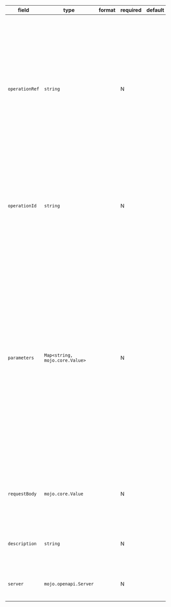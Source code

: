 | field | type | format | required | default | description |
|---|---|---|---|---|---|
| `operationRef` | `string` |  | N |  | A relative or absolute reference to an OAS operation. This field is mutually exclusive of the operationId field, and MUST point to an Operation Object. Relative operationRef values MAY be used to locate an existing Operation Object in the OpenAPI definition. |
| `operationId` | `string` |  | N |  | The name of an existing, resolvable OAS operation, as defined with a unique operationId. This field is mutually exclusive of the operationRef field. |
| `parameters` | `Map<string, mojo.core.Value>` |  | N |  | A map representing parameters to pass to an operation as specified with operationId or identified via operationRef. The key is the parameter name to be used, whereas the value can be a constant or an expression to be evaluated and passed to the linked operation. The parameter name can be qualified using the parameter location [{in}.]{name} for operations that use the same parameter name in different locations (e.g. path.id). |
| `requestBody` | `mojo.core.Value` |  | N |  | A literal value or {expression} to use as a request body when calling the target operation. |
| `description` | `string` |  | N |  | A description of the link. CommonMark syntax MAY be used for rich text representation. |
| `server` | `mojo.openapi.Server` |  | N |  | A server object to be used by the target operation. |
